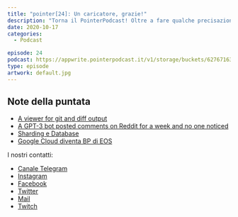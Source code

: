 ```yaml
---
title: "pointer[24]: Un caricatore, grazie!"
description: "Torna il PointerPodcast! Oltre a fare qualche precisazione sugli argomenti trattati nella puntata precedente, Luca, Eugenio e Alessandro discutono di Google Cloud che è ufficialmente BP di EOS chiudendo poi con qualche opinione sui nuovi iPhone (come avrete probabilmente intuito dal titolo di questa puntata)."
date: 2020-10-17
categories:
  - Podcast

episode: 24
podcast: https://appwrite.pointerpodcast.it/v1/storage/buckets/627671639088838cd12f/files/016bc938-8a3b-4bad-b713-a7e9e9a07da3/view?project=6276715aaae4d6008ec9
type: episode
artwork: default.jpg
---
```


## Note della puntata

<!-- wp:list -->
<ul><li><a href="https://github.com/dandavison/delta">A viewer for git and diff output</a></li><li><a href="https://www.technologyreview.com/2020/10/08/1009845/a-gpt-3-bot-posted-comments-on-reddit-for-a-week-and-no-one-noticed/">A GPT-3 bot posted comments on Reddit for a week and no one noticed</a></li><li><a href="https://www.digitalocean.com/community/tutorials/understanding-database-sharding">Sharding e Database</a></li><li><a href="https://cryptonomist.ch/2020/10/07/google-cloud-diventa-bp-eos/">Google Cloud diventa BP di EOS</a></li></ul>
<!-- /wp:list -->

I nostri contatti:

- [Canale Telegram](https://t.me/PointerPodcast)
- [Instagram](https://www.instagram.com/pointerpodcast/)
- [Facebook](https://www.facebook.com/pointerPodcast/)
- [Twitter](https://twitter.com/PointerPodcast)
- [Mail](info@pointerpodcast.it)
- [Twitch](https://www.twitch.tv/pointerpodcast)
